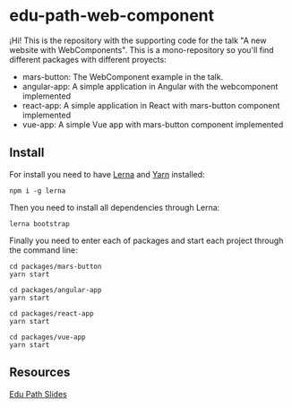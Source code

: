 # edu-path-web-component
¡Hi! 
This is the repository with the supporting code for the talk "A new website with WebComponents".
This is a mono-repository so you'll find different packages with different proyects:
* mars-button: The WebComponent example in the talk.
* angular-app: A simple application in Angular with the webcomponent implemented
* react-app: A simple application in React with mars-button component implemented
* vue-app: A simple Vue app with mars-button component implemented

## Install
For install you need to have [Lerna](https://github.com/lerna/lerna) and [Yarn](https://yarnpkg.com/) installed:
```
npm i -g lerna
```
Then you need to install all dependencies through Lerna:
```
lerna bootstrap
```

Finally you need to enter each of packages and start each project through the command line:
```
cd packages/mars-button
yarn start

cd packages/angular-app
yarn start

cd packages/react-app
yarn start

cd packages/vue-app
yarn start
```

## Resources
[Edu Path Slides](https://docs.google.com/presentation/d/1k3B9jFzDsIez0OPlr5UENFEojLxwU5kr/edit?usp=sharing&ouid=114248072597230968440&rtpof=true&sd=true)
